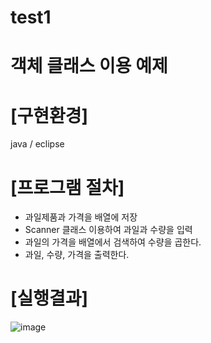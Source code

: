 # test1
# 객체 클래스 이용 예제

# [구현환경]
java / eclipse

# [프로그램 절차]
- 과일제품과 가격을 배열에 저장
- Scanner 클래스 이용하여 과일과 수량을 입력
- 과일의 가격을 배열에서 검색하여 수량을 곱한다.
- 과일, 수량, 가격을 출력한다.

# [실행결과]
![image](https://user-images.githubusercontent.com/122009563/210738783-7982fd55-4378-4291-a5d5-214aa5479649.png)
